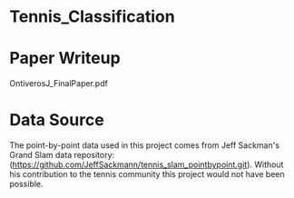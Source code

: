 # Tennis_Classification

# Paper Writeup
OntiverosJ_FinalPaper.pdf

# Data Source
The point-by-point data used in this project comes from Jeff Sackman's Grand Slam data repository: (https://github.com/JeffSackmann/tennis_slam_pointbypoint.git).
Without his contribution to the tennis community this project would not have been possible.
